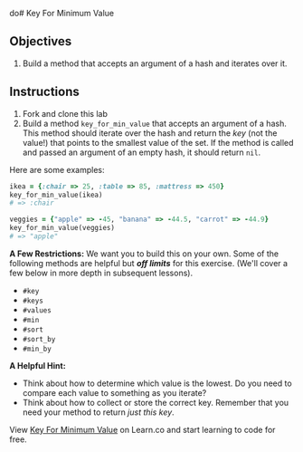  do# Key For Minimum Value

## Objectives

1. Build a method that accepts an argument of a hash and iterates over it.

## Instructions 

1. Fork and clone this lab
2. Build a method `key_for_min_value` that accepts an argument of a hash. This method should iterate over the hash and return the *key* (not the value!) that points to the smallest value of the set. If the method is called and passed an argument of an empty hash, it should return `nil`. 

Here are some examples: 

```ruby
ikea = {:chair => 25, :table => 85, :mattress => 450}
key_for_min_value(ikea)
# => :chair

veggies = {"apple" => -45, "banana" => -44.5, "carrot" => -44.9}
key_for_min_value(veggies)
# => "apple"
```

**A Few Restrictions:**
We want you to build this on your own. Some of the following methods are helpful but ***off limits*** for this exercise. (We'll cover a few below in more depth in subsequent lessons). 

* `#key`
* `#keys`
* `#values`
* `#min`
* `#sort`
* `#sort_by`
* `#min_by`

**A Helpful Hint:** 

* Think about how to determine which value is the lowest. Do you need to compare each value to something as you iterate? 
* Think about how to collect or store the correct key. Remember that you need your method to return *just this key*. 

<p data-visibility='hidden'>View <a href='https://learn.co/lessons/key-for-min-value' title='Key For Minimum Value'>Key For Minimum Value</a> on Learn.co and start learning to code for free.</p>
